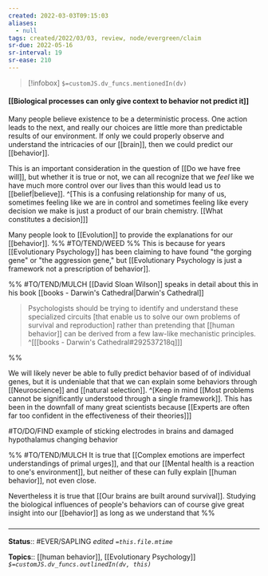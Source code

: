 ```yaml
---
created: 2022-03-03T09:15:03 
aliases:
  - null
tags: created/2022/03/03, review, node/evergreen/claim
sr-due: 2022-05-16
sr-interval: 19
sr-ease: 210
---
```

> [!infobox]
`$=customJS.dv_funcs.mentionedIn(dv)`

#### [[Biological processes can only give context to behavior not predict it]] 

Many people believe existence to be a deterministic process. One action leads to the next, and really our choices are little more than predictable results of our environment.
If only we could properly observe and understand the intricacies of our [[brain]], then 
we could predict our [[behavior]].

This is an important consideration in the question of 
[[Do we have free will]],
but whether it is true or not, we can all recognize that we *feel* like we have much more control over our lives than this would lead us to [[belief|believe]]. 
^[This is a confusing relationship for many of us, sometimes feeling like we are in control and sometimes feeling like every decision we make is just a product of our brain chemistry. [[What constitutes a decision]]]

Many people look to [[Evolution]] to provide the explanations for our [[behavior]].
%% #TO/TEND/WEED  %%
This is because for years [[Evolutionary Psychology]] has been claiming to have found "the gorging gene" or "the aggression gene,"
but [[Evolutionary Psychology is just a framework not a prescription of behavior]].

%% #TO/TEND/MULCH 
[[David Sloan Wilson]] speaks in detail about this in his book [[books - Darwin's Cathedral|Darwin's Cathedral]]

> Psychologists should be trying to identify and understand these specialized circuits [that enable us to solve our own problems of survival and reproduction] rather than pretending that [[human behavior]] can be derived from a few law-like mechanistic principles. 
> ^[[[books - Darwin's Cathedral#292537218q]]]

%%

We will likely never be able to fully predict behavior based of of individual genes, but it is undeniable that that we can explain some behaviors through [[Neuroscience]] and [[natural selection]]. 
^[Keep in mind [[Most problems cannot be significantly understood through a single framework]]. This has been in the downfall of many great scientists because [[Experts are often far too confident in the effectiveness of their theories]]]

#TO/DO/FIND example of sticking electrodes in brains and damaged hypothalamus changing behavior

%%
#TO/TEND/MULCH 
It is true that
[[Complex emotions are imperfect understandings of primal urges]], 
and that our [[Mental health is a reaction to one's environment]], 
but neither of these can fully explain [[human behavior]], not even close.

Nevertheless it is true that
[[Our brains are built around survival]].
Studying the biological influences of people's behaviors can of course give great insight into our [[behavior]] as long as we understand that 
%% 

### <hr class="footnote"/>

**Status**:: #EVER/SAPLING 
*edited `=this.file.mtime`*

**Topics**:: [[human behavior]], [[Evolutionary Psychology]]
*`$=customJS.dv_funcs.outlinedIn(dv, this)`*
